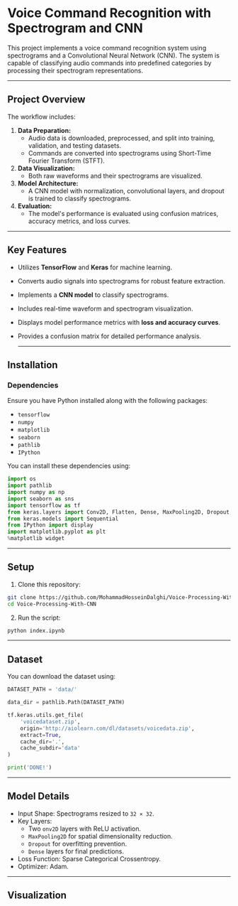 # Voice Command Recognition with Spectrogram and CNN

This project implements a voice command recognition system using spectrograms and a Convolutional Neural Network (CNN). The system is capable of classifying audio commands into predefined categories by processing their spectrogram representations.

---

## Project Overview

The workflow includes:
1. **Data Preparation:**
   - Audio data is downloaded, preprocessed, and split into training, validation, and testing datasets.
   - Commands are converted into spectrograms using Short-Time Fourier Transform (STFT).
2. **Data Visualization:**
   - Both raw waveforms and their spectrograms are visualized.
3. **Model Architecture:**
   - A CNN model with normalization, convolutional layers, and dropout is trained to classify spectrograms.
4. **Evaluation:**
   - The model's performance is evaluated using confusion matrices, accuracy metrics, and loss curves.

---

## Key Features

- Utilizes **TensorFlow** and **Keras** for machine learning.
- Converts audio signals into spectrograms for robust feature extraction.
- Implements a **CNN model** to classify spectrograms.
- Includes real-time waveform and spectrogram visualization.
- Displays model performance metrics with **loss and accuracy curves**.
- Provides a confusion matrix for detailed performance analysis.

  ---
  
## Installation

### Dependencies
Ensure you have Python installed along with the following packages:
- `tensorflow`
- `numpy`
- `matplotlib`
- `seaborn`
- `pathlib`
- `IPython`

You can install these dependencies using:
```python
import os
import pathlib
import numpy as np
import seaborn as sns
import tensorflow as tf
from keras.layers import Conv2D, Flatten, Dense, MaxPooling2D, Dropout, Resizing, Input, Normalization
from keras.models import Sequential
from IPython import display
import matplotlib.pyplot as plt
%matplotlib widget
```
---

## Setup

1. Clone this repository:
```bash
git clone https://github.com/MohammadHosseinDalghi/Voice-Processing-With-CNN.git
cd Voice-Processing-With-CNN
```
2. Run the script:
```bash
python index.ipynb
```

---

## Dataset
You can download the dataset using:
```python
DATASET_PATH = 'data/'

data_dir = pathlib.Path(DATASET_PATH)

tf.keras.utils.get_file(
    'voicedataset.zip',
    origin='http://aiolearn.com/dl/datasets/voicedata.zip',
    extract=True,
    cache_dir='.',
    cache_subdir='data'
)

print('DONE!')
```

---

## Model Details

* Input Shape: Spectrograms resized to `32 × 32`.
* Key Layers:
   - Two `onv2D` layers with ReLU activation.
   - `MaxPooling2D` for spatial dimensionality reduction.
   - `Dropout` for overfitting prevention.
   - `Dense` layers for final predictions.
* Loss Function: Sparse Categorical Crossentropy.
* Optimizer: Adam.

---

## Visualization
